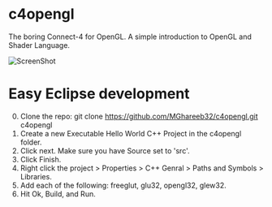c4opengl
========

The boring Connect-4 for OpenGL. A simple introduction to OpenGL and Shader Language.

![ScreenShot](https://raw.github.com/MGhareeb32/c4opengl/master/screenshot.png)

Easy Eclipse development
========================
0. Clone the repo:
      git clone https://github.com/MGhareeb32/c4opengl.git c4opengl
1. Create a new Executable Hello World C++ Project in the c4opengl folder.
2. Click next. Make sure you have Source set to 'src'.
3. Click Finish.
4. Right click the project > Properties > C++ Genral >
   Paths and Symbols > Libraries.
5. Add each of the following: freeglut, glu32, opengl32, glew32.
6. Hit Ok, Build, and Run. 
